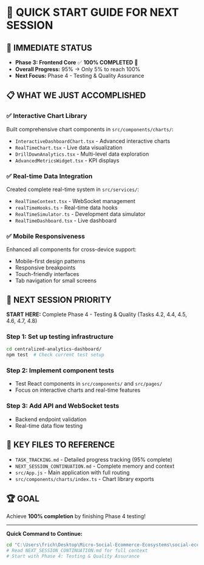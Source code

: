 # 🎯 QUICK START GUIDE FOR NEXT SESSION

## 🚀 **IMMEDIATE STATUS**
- **Phase 3: Frontend Core** ✅ **100% COMPLETED** 🎉
- **Overall Progress:** 95% → Only 5% to reach 100%
- **Next Focus:** Phase 4 - Testing & Quality Assurance

## 📋 **WHAT WE JUST ACCOMPLISHED**

### ✅ **Interactive Chart Library**
Built comprehensive chart components in `src/components/charts/`:
- `InteractiveDashboardChart.tsx` - Advanced interactive charts
- `RealTimeChart.tsx` - Live data visualization  
- `DrillDownAnalytics.tsx` - Multi-level data exploration
- `AdvancedMetricsWidget.tsx` - KPI displays

### ✅ **Real-time Data Integration**  
Created complete real-time system in `src/services/`:
- `RealTimeContext.tsx` - WebSocket management
- `realTimeHooks.ts` - Real-time data hooks
- `RealTimeSimulator.ts` - Development data simulator
- `RealTimeDashboard.tsx` - Live dashboard

### ✅ **Mobile Responsiveness**
Enhanced all components for cross-device support:
- Mobile-first design patterns
- Responsive breakpoints
- Touch-friendly interfaces  
- Tab navigation for small screens

## 🎯 **NEXT SESSION PRIORITY**

**START HERE:** Complete Phase 4 - Testing & Quality (Tasks 4.2, 4.4, 4.5, 4.6, 4.7, 4.8)

### **Step 1:** Set up testing infrastructure
```bash
cd centralized-analytics-dashboard/
npm test  # Check current test setup
```

### **Step 2:** Implement component tests
- Test React components in `src/components/` and `src/pages/`
- Focus on interactive charts and real-time features

### **Step 3:** Add API and WebSocket tests
- Backend endpoint validation
- Real-time data flow testing

## 📁 **KEY FILES TO REFERENCE**
- `TASK_TRACKING.md` - Detailed progress tracking (95% complete)
- `NEXT_SESSION_CONTINUATION.md` - Complete memory and context
- `src/App.js` - Main application with full routing
- `src/components/charts/index.ts` - Chart library exports

## 🏆 **GOAL**
Achieve **100% completion** by finishing Phase 4 testing!

---
**Quick Command to Continue:**
```bash
cd "C:\Users\frich\Desktop\Micro-Social-Ecommerce-Ecosystems\social-ecommerce-ecosystem\centralized-dashboard"
# Read NEXT_SESSION_CONTINUATION.md for full context
# Start with Phase 4: Testing & Quality Assurance
```
